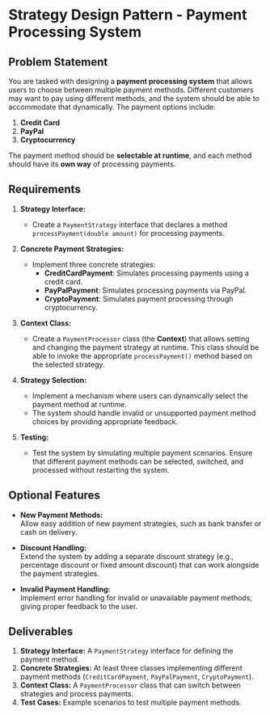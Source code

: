 # Strategy Design Pattern - Payment Processing System

## Problem Statement

You are tasked with designing a **payment processing system** that allows users to choose between multiple payment methods. Different customers may want to pay using different methods, and the system should be able to accommodate that dynamically. The payment options include:

1. **Credit Card**
2. **PayPal**
3. **Cryptocurrency**

The payment method should be **selectable at runtime**, and each method should have its **own way** of processing payments.

## Requirements

1. **Strategy Interface:**
   - Create a `PaymentStrategy` interface that declares a method `processPayment(double amount)` for processing payments.

2. **Concrete Payment Strategies:**
   - Implement three concrete strategies:
     - **CreditCardPayment**: Simulates processing payments using a credit card.
     - **PayPalPayment**: Simulates processing payments via PayPal.
     - **CryptoPayment**: Simulates payment processing through cryptocurrency.

3. **Context Class:**
   - Create a `PaymentProcessor` class (the **Context**) that allows setting and changing the payment strategy at runtime. This class should be able to invoke the appropriate `processPayment()` method based on the selected strategy.

4. **Strategy Selection:**
   - Implement a mechanism where users can dynamically select the payment method at runtime.
   - The system should handle invalid or unsupported payment method choices by providing appropriate feedback.

5. **Testing:**
   - Test the system by simulating multiple payment scenarios. Ensure that different payment methods can be selected, switched, and processed without restarting the system.

## Optional Features

- **New Payment Methods:**  
  Allow easy addition of new payment strategies, such as bank transfer or cash on delivery.

- **Discount Handling:**  
  Extend the system by adding a separate discount strategy (e.g., percentage discount or fixed amount discount) that can work alongside the payment strategies.

- **Invalid Payment Handling:**  
  Implement error handling for invalid or unavailable payment methods, giving proper feedback to the user.

## Deliverables

1. **Strategy Interface:** A `PaymentStrategy` interface for defining the payment method.
2. **Concrete Strategies:** At least three classes implementing different payment methods (`CreditCardPayment`, `PayPalPayment`, `CryptoPayment`).
3. **Context Class:** A `PaymentProcessor` class that can switch between strategies and process payments.
4. **Test Cases:** Example scenarios to test multiple payment methods.
